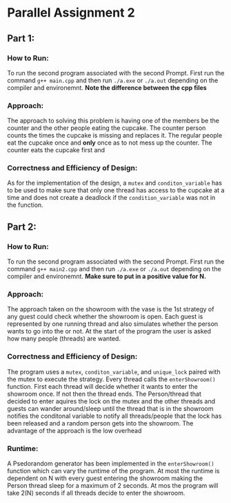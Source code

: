 # Parallel Assignment 2
## Part 1:
### How to Run:
To run the second program associated with the second Prompt. First run the command `g++ main.cpp` and then run `./a.exe` or `./a.out` depending on the compiler and environemnt. __Note the difference between the cpp files__
### Approach:
The approach to solving this problem is having one of the members be the counter and the other people eating the cupcake. The counter person counts the times the cupcake is missing and replaces it. The regular people eat the cupcake once and __only__ once as to not mess up the counter. The counter eats the cupcake first and 
### Correctness and Efficiency of Design:
As for the implementation of the design, a `mutex` and `conditon_variable` has to be used to make sure that only one thread has access to the cupcake at a time and does not create a deadlock if the `condition_variable` was not in the function.
## Part 2: 
### How to Run:
To run the second program associated with the second Prompt. First run the command `g++ main2.cpp` and then run `./a.exe` or `./a.out` depending on the compiler and environemnt. __Make sure to put in a positive value for N.__
### Approach:
The approach taken on the showroom with the vase is the 1st strategy of any guest could check whether the showroom is open. Each guest is represented by one running thread and also simulates whether the person wants to go into the or not. At the start of the program the user is asked how many people (threads) are wanted.
### Correctness and Efficiency of Design:
The program uses a `mutex`, `conditon_variable`, and `unique_lock` paired with the mutex to execute the strategy. Every thread calls the `enterShowroom()` function. First each thread will decide whether it wants to enter the showroom once. If not then the thread ends. The Person/thread that decided to enter aquires the lock on the mutex and the other threads and guests can wander around/sleep until the thread that is in the showroom notifies the conditonal variable to notify all threads/people that the lock has been released and a random person gets into the showroom. The advantage of the approach is the low overhead 
### Runtime:
A Psedorandom generator has been implemented in the `enterShowroom()` function which can vary the runtime of the program. At most the runtime is dependent on N with every guest entering the showroom making the Person thread sleep for a maximum of 2 seconds. At mos the program will take 2(N) seconds if all threads decide to enter the showroom. 